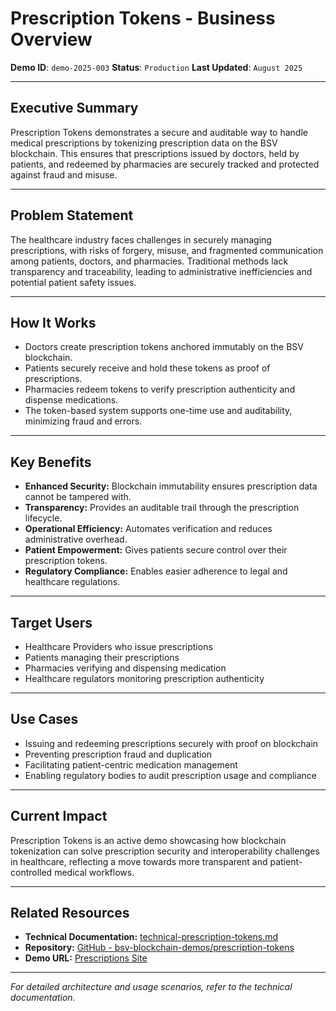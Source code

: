 # Prescription Tokens - Business Overview

**Demo ID**: `demo-2025-003`
**Status**: `Production`
**Last Updated**: `August 2025`

---

## Executive Summary

Prescription Tokens demonstrates a secure and auditable way to handle medical prescriptions by tokenizing prescription data on the BSV blockchain. This ensures that prescriptions issued by doctors, held by patients, and redeemed by pharmacies are securely tracked and protected against fraud and misuse.

---

## Problem Statement

The healthcare industry faces challenges in securely managing prescriptions, with risks of forgery, misuse, and fragmented communication among patients, doctors, and pharmacies. Traditional methods lack transparency and traceability, leading to administrative inefficiencies and potential patient safety issues.

---

## How It Works

- Doctors create prescription tokens anchored immutably on the BSV blockchain.
- Patients securely receive and hold these tokens as proof of prescriptions.
- Pharmacies redeem tokens to verify prescription authenticity and dispense medications.
- The token-based system supports one-time use and auditability, minimizing fraud and errors.


---

## Key Benefits

- **Enhanced Security:** Blockchain immutability ensures prescription data cannot be tampered with.
- **Transparency:** Provides an auditable trail through the prescription lifecycle.
- **Operational Efficiency:** Automates verification and reduces administrative overhead.
- **Patient Empowerment:** Gives patients secure control over their prescription tokens.
- **Regulatory Compliance:** Enables easier adherence to legal and healthcare regulations.

---

## Target Users

- Healthcare Providers who issue prescriptions
- Patients managing their prescriptions
- Pharmacies verifying and dispensing medication
- Healthcare regulators monitoring prescription authenticity

---

## Use Cases

- Issuing and redeeming prescriptions securely with proof on blockchain
- Preventing prescription fraud and duplication
- Facilitating patient-centric medication management
- Enabling regulatory bodies to audit prescription usage and compliance

---

## Current Impact

Prescription Tokens is an active demo showcasing how blockchain tokenization can solve prescription security and interoperability challenges in healthcare, reflecting a move towards more transparent and patient-controlled medical workflows.

---

## Related Resources

- **Technical Documentation:** [technical-prescription-tokens.md](technical-prescription-tokens.md)
- **Repository:** [GitHub - bsv-blockchain-demos/prescription-tokens](https://github.com/bsv-blockchain-demos/prescription-tokens)
- **Demo URL:** [Prescriptions Site](https://prescription-eight.vercel.app)

---

*For detailed architecture and usage scenarios, refer to the technical documentation.*
